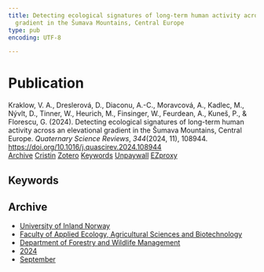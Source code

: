 ```yaml
---
title: Detecting ecological signatures of long-term human activity across an elevational
  gradient in the Šumava Mountains, Central Europe
type: pub
encoding: UTF-8

---
```

<h1>Publication</h1>
<article id="csl-bib-container-5ZQZLWMV" class="csl-bib-container">
  <div class="csl-bib-body"> <div class="csl-entry">Kraklow, V. A., Dreslerová, D., Diaconu, A.-C., Moravcová, A., Kadlec, M., Nývlt, D., Tinner, W., Heurich, M., Finsinger, W., Feurdean, A., Kuneš, P., &#38; Florescu, G. (2024). Detecting ecological signatures of long-term human activity across an elevational gradient in the Šumava Mountains, Central Europe. <i>Quaternary Science Reviews</i>, <i>344</i>(2024, 11), 108944. <a href="https://doi.org/10.1016/j.quascirev.2024.108944">https://doi.org/10.1016/j.quascirev.2024.108944</a></div> </div>
  <div class="csl-bib-buttons">
    <a href="#taxonomy-article-5ZQZLWMV" alt="archive" class="csl-bib-button">Archive</a>
    <a href="https://app.cristin.no/results/show.jsf?id=2306089" alt="Cristin" class="csl-bib-button">Cristin</a>
    <a href="http://zotero.org/groups/5881554/items/5ZQZLWMV" alt="Zotero" class="csl-bib-button">Zotero</a>
    <a href="#keywords-article-5ZQZLWMV" alt="keywords" class="csl-bib-button">Keywords</a>
    <a href="https://doi.org/10.1016/j.quascirev.2024.108944" alt="Unpaywall" class="csl-bib-button">Unpaywall</a>
    <a href="https://doi.org/10.1016/j.quascirev.2024.108944" alt="EZproxy" class="csl-bib-button">EZproxy</a>
  </div>
  <div id="csl-bib-meta-container-5ZQZLWMV"></div>
</article>
<div id="csl-bib-meta-5ZQZLWMV" class="csl-bib-meta">
  <article id="keywords-article-5ZQZLWMV" class="keywords-article">
    <h1>Keywords</h1>
    
  </article>
  <article id="taxonomy-article-5ZQZLWMV" class="taxonomy-article">
    <h1>Archive</h1>
    <ul>
      <li><a href="{{< params subfolder >}}en/archive/?key=3DCRN523">University of Inland Norway</a></li>
      <li><a href="{{< params subfolder >}}en/archive/?key=T77LXH6D">Faculty of Applied Ecology, Agricultural Sciences and Biotechnology</a></li>
      <li><a href="{{< params subfolder >}}en/archive/?key=7TRARPE3">Department of Forestry and Wildlife Management</a></li>
      <li><a href="{{< params subfolder >}}en/archive/?key=A4XX8HDP">2024</a></li>
      <li><a href="{{< params subfolder >}}en/archive/?key=9KU2PNPH">September</a></li>
    </ul>
  </article>
</div>
